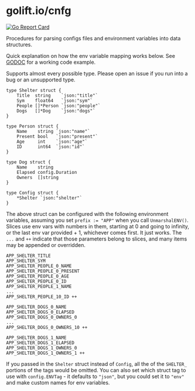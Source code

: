 # golift.io/cnfg

[![Go Report Card](https://goreportcard.com/badge/golift.io/cnfg)](https://goreportcard.com/report/golift.io/cnfg)


Procedures for parsing configs files and environment variables into data structures.

Quick explanation on how the env variable mapping works below.
See [GODOC](https://godoc.org/golift.io/cnfg) for a working code example.

Supports almost every possible type. Please open an issue if you run into a bug
or an unsupported type.

```
type Shelter struct {
	Title  string    `json:"title"`
	Sym    float64   `json:"sym"`
	People []*Person `json:"people"`
	Dogs   []*Dog    `json:"dogs"`
}

type Person struct {
	Name    string `json:"name"`
	Present bool   `json:"present"`
	Age     int    `json:"age"`
	ID      int64  `json:"id"`
}

type Dog struct {
	Name    string
	Elapsed config.Duration
	Owners  []string
}

type Config struct {
	*Shelter `json:"shelter"`
}
```
The above struct can be configured with the following environment variables,
assuming you set `prefix := "APP"` when you call `UnmarshalENV()`. Slices use env
vars with numbers in them, starting at 0 and going to infinity, or the last env
var provided + 1, whichever comes first. It just works. The `...` and `++` indicate
that those parameters belong to slices, and many items may be appended or overridden.
```
APP_SHELTER_TITLE
APP_SHELTER_SYM
APP_SHELTER_PEOPLE_0_NAME
APP_SHELTER_PEOPLE_0_PRESENT
APP_SHELTER_PEOPLE_0_AGE
APP_SHELTER_PEOPLE_0_ID
APP_SHELTER_PEOPLE_1_NAME
...
APP_SHELTER_PEOPLE_10_ID ++

APP_SHELTER_DOGS_0_NAME
APP_SHELTER_DOGS_0_ELAPSED
APP_SHELTER_DOGS_0_OWNERS_0
...
APP_SHELTER_DOGS_0_OWNERS_10 ++

APP_SHELTER_DOGS_1_NAME
APP_SHELTER_DOGS_1_ELAPSED
APP_SHELTER_DOGS_1_OWNERS_0
APP_SHELTER_DOGS_1_OWNERS_1 ++
```
If you passed in the `Shelter` struct instead of `Config`, all the of the `SHELTER_`
portions of the tags would be omitted. You can also set which struct tag to use with
`config.ENVTag` - it defaults to `"json"`, but you could set it to `"env"` and make
custom names for env variables.
